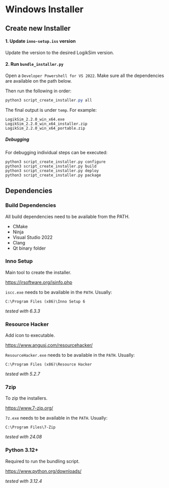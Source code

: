 # Windows Installer



## Create new Installer

#### 1. Update `inno-setup.iss` version

Update the version to the desired LogikSim version.

#### 2. Run `bundle_installer.py`

Open a `Developer Powershell for VS 2022`. Make sure all the dependencies are available on the path below.

Then run the following in order:

```powershell
python3 script_create_installer.py all
```

The final output is under `temp`. For example:

```
LogikSim_2.2.0_win_x64.exe
LogikSim_2.2.0_win_x64_installer.zip
LogikSim_2.2.0_win_x64_portable.zip
```



##### Debugging

For debugging individual steps can be executed:

```
python3 script_create_installer.py configure
python3 script_create_installer.py build
python3 script_create_installer.py deploy
python3 script_create_installer.py package
```







## Dependencies



### Build Dependencies

All build dependencies need to be available from the PATH.

* CMake
* Ninja
* Visual Studio 2022
* Clang
* Qt binary folder



### Inno Setup

Main tool to create the installer.

https://jrsoftware.org/isinfo.php



`iscc.exe` needs to be available in the `PATH`. Usually:

```
C:\Program Files (x86)\Inno Setup 6
```



*tested with 6.3.3*



### Resource Hacker

Add icon to executable.

https://www.angusj.com/resourcehacker/



`ResourceHacker.exe` needs to be available in the `PATH`. Usually:

```
C:\Program Files (x86)\Resource Hacker
```



*tested with 5.2.7*



### 7zip

To zip the installers.

https://www.7-zip.org/



`7z.exe` needs to be available in the `PATH`. Usually:

```
C:\Program Files\7-Zip
```



*tested with 24.08*



### Python 3.12+

Required to run the bundling script.

https://www.python.org/downloads/

*tested with 3.12.4*
